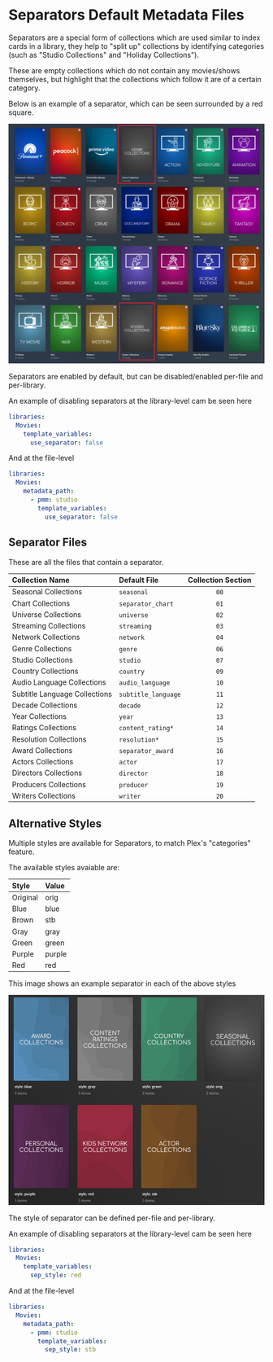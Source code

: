 # Separators Default Metadata Files

Separators are a special form of collections which are used similar to index cards in a library, they help to "split up" collections by identifying categories (such as "Studio Collections" and "Holiday Collections").

These are empty collections which do not contain any movies/shows themselves, but highlight that the collections which follow it are of a certain category.

Below is an example of a separator, which can be seen surrounded by a red square.

![](images/separators.jpg)

Separators are enabled by default, but can be disabled/enabled per-file and per-library.

An example of disabling separators at the library-level cam be seen here

```yaml
libraries:
  Movies:
    template_variables:
      use_separator: false
```

And at the file-level

```yaml
libraries:
  Movies:
    metadata_path:
      - pmm: studio
        template_variables:
          use_separator: false
```

## Separator Files

These are all the files that contain a separator.

| Collection Name                   | Default File        | Collection Section |
|:----------------------------------|:--------------------|:------------------:|
| Seasonal Collections              | `seasonal`          |        `00`        |
| Chart Collections                 | `separator_chart`   |        `01`        |
| Universe Collections              | `universe`          |        `02`        |
| Streaming Collections             | `streaming`         |        `03`        |
| Network Collections               | `network`           |        `04`        |
| Genre Collections                 | `genre`             |        `06`        |
| Studio Collections                | `studio`            |        `07`        |
| Country Collections               | `country`           |        `09`        |
| Audio Language Collections        | `audio_language`    |        `10`        |
| Subtitle Language Collections     | `subtitle_language` |        `11`        |
| Decade Collections                | `decade`            |        `12`        |
| Year Collections                  | `year`              |        `13`        |
| Ratings Collections               | `content_rating*`   |        `14`        |
| Resolution Collections            | `resolution*`       |        `15`        |
| Award Collections                 | `separator_award`   |        `16`        |
| Actors Collections                | `actor`             |        `17`        |
| Directors Collections             | `director`          |        `18`        |
| Producers Collections             | `producer`          |        `19`        |
| Writers Collections               | `writer`            |        `20`        |

## Alternative Styles

Multiple styles are available for Separators, to match Plex's "categories" feature.

The available styles avaiable are:

| Style           | Value  |
|:----------------|:-------|
| Original        | orig   |
| Blue            | blue   |
| Brown           | stb    |
| Gray            | gray   |
| Green           | green  |
| Purple          | purple |
| Red             | red    |

This image shows an example separator in each of the above styles

![](images/separators2.jpg)

The style of separator can be defined per-file and per-library.

An example of disabling separators at the library-level cam be seen here

```yaml
libraries:
  Movies:
    template_variables:
      sep_style: red
```

And at the file-level

```yaml
libraries:
  Movies:
    metadata_path:
      - pmm: studio
        template_variables:
          sep_style: stb
```


